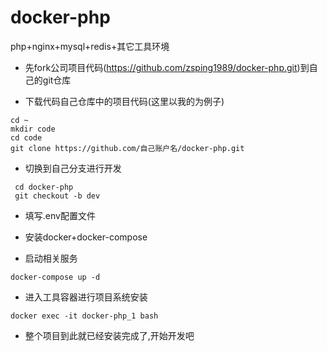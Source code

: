 # docker-php
php+nginx+mysql+redis+其它工具环境

- 先fork公司项目代码(https://github.com/zsping1989/docker-php.git)到自己的git仓库

- 下载代码自己仓库中的项目代码(这里以我的为例子)
```
cd ~
mkdir code
cd code
git clone https://github.com/自己账户名/docker-php.git

```

- 切换到自己分支进行开发
```
 cd docker-php
 git checkout -b dev

```

- 填写.env配置文件

- 安装docker+docker-compose

- 启动相关服务

```
docker-compose up -d

```


- 进入工具容器进行项目系统安装

```
docker exec -it docker-php_1 bash
```

- 整个项目到此就已经安装完成了,开始开发吧

